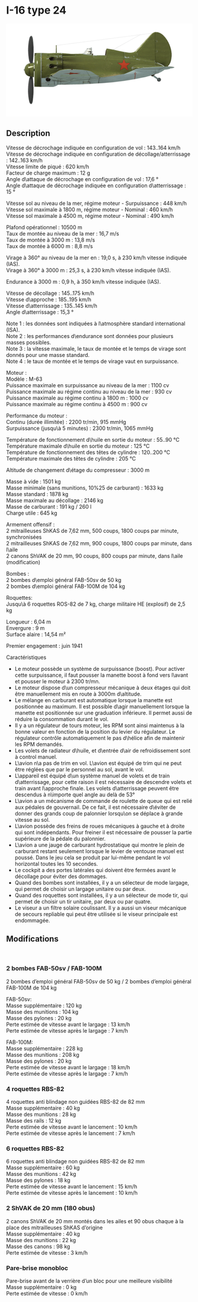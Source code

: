 # I-16 type 24  
  
![i16t24](../images/i16t24.png)  
  
## Description  
  
Vitesse de décrochage indiquée en configuration de vol : 143..164 km/h  
Vitesse de décrochage indiquée en configuration de décollage/atterrissage : 142..163 km/h  
Vitesse limite de piqué : 620 km/h  
Facteur de charge maximum : 12 g  
Angle d\attaque de décrochage en configuration de vol : 17,6 °  
Angle d\attaque de décrochage indiquée en configuration d\atterrissage : 15 °  
  
Vitesse sol au niveau de la mer, régime moteur - Surpuissance : 448 km/h  
Vitesse sol maximale à 1800 m, régime moteur - Nominal : 460 km/h  
Vitesse sol maximale à 4500 m, régime moteur - Nominal : 490 km/h  
  
Plafond opérationnel : 10500 m  
Taux de montée au niveau de la mer : 16,7 m/s  
Taux de montée à 3000 m : 13,8 m/s  
Taux de montée à 6000 m : 8,8 m/s  
  
Virage à 360° au niveau de la mer en : 19,0 s, à 230 km/h vitesse indiquée (IAS).  
Virage à 360° à 3000 m : 25,3 s, à 230 km/h vitesse indiquée (IAS).  
  
Endurance à 3000 m : 0,9 h, à 350 km/h vitesse indiquée (IAS).  
  
Vitesse de décollage : 145..175 km/h  
Vitesse d\approche : 185..195 km/h  
Vitesse d\atterrissage : 135..145 km/h  
Angle d\atterrissage : 15,3 °  
  
Note 1 : les données sont indiquées à l\atmosphère standard international (ISA).  
Note 2 : les performances d\endurance sont données pour plusieurs masses possibles.  
Note 3 : la vitesse maximale, le taux de montée et le temps de virage sont donnés pour une masse standard.  
Note 4 : le taux de montée et le temps de virage vaut en surpuissance.  
  
Moteur :  
Modèle : M-63  
Puissance maximale en surpuissance au niveau de la mer : 1100 cv  
Puissance maximale au régime continu au niveau de la mer : 930 cv  
Puissance maximale au régime continu à 1800 m : 1000 cv  
Puissance maximale au régime continu à 4500 m : 900 cv  
  
Performance du moteur :  
Continu (durée illimitée) : 2200 tr/min, 915 mmHg  
Surpuissance (jusqu\à 5 minutes) : 2300 tr/min, 1065 mmHg  
  
Température de fonctionnement d\huile en sortie du moteur : 55..90 °C  
Température maximale d\huile en sortie du moteur : 125 °C  
Température de fonctionnement des têtes de cylindre : 120..200 °C  
Température maximale des têtes de cylindre : 205 °C  
  
Altitude de changement d\étage du compresseur : 3000 m  
  
Masse à vide : 1501 kg  
Masse minimale (sans munitions, 10%25 de carburant) : 1633 kg  
Masse standard : 1878 kg  
Masse maximale au décollage : 2146 kg  
Masse de carburant : 191 kg / 260 l  
Charge utile : 645 kg  
  
Armement offensif :  
2 mitrailleuses ShKAS de 7,62 mm, 500 coups, 1800 coups par minute, synchronisées  
2 mitrailleuses ShKAS de 7,62 mm, 900 coups, 1800 coups par minute, dans l\aile  
2 canons ShVAK de 20 mm, 90 coups, 800 coups par minute, dans l\aile (modification)  
  
Bombes :  
2 bombes d\emploi général FAB-50sv de 50 kg  
2 bombes d\emploi général FAB-100M de 104 kg  
  
Roquettes:  
Jusqu\à 6 roquettes ROS-82 de 7 kg, charge militaire HE (explosif) de 2,5 kg  
  
Longueur : 6,04 m  
Envergure : 9 m  
Surface alaire : 14,54 m²  
  
Premier engagement : juin 1941  
  
Caractéristiques  
- Le moteur possède un système de surpuissance (boost). Pour activer cette surpuissance, il faut pousser la manette boost à fond vers l\avant et pousser le moteur à 2300 tr/mn.  
- Le moteur dispose d\un compresseur mécanique à deux étages qui doit être manuellement mis en route à 3000m d\altitude.  
- Le mélange en carburant est automatique lorsque la manette est positionnée au maximum. Il est possible d\agir manuellement lorsque la manette est positionnée sur une graduation inférieure. Il permet aussi de réduire la consommation durant le vol.  
- Il y a un régulateur de tours moteur, les RPM sont ainsi maintenus à la bonne valeur en fonction de la position du levier du régulateur. Le régulateur contrôle automatiquement le pas d\hélice afin de maintenir les RPM demandés.  
- Les volets de radiateur d\huile, et d\entrée d\air de refroidissement sont à control manuel.  
- L\avion n\a pas de trim en vol. L\avion est équipé de trim qui ne peut être réglées que par le personnel au sol, avant le vol.  
- L\appareil est équipé d\un système manuel de volets et de train d\atterrissage, pour cette raison il est nécessaire de descendre volets et train avant l\approche finale. Les volets d\atterrissage peuvent être descendus à n\importe quel angle au delà de 53°  
- L\avion a un mécanisme de commande de roulette de queue qui est relié aux pédales de gouvernail. De ce fait, il est nécessaire d\éviter de donner des grands coup de palonnier lorsqu\on se déplace à grande vitesse au sol.  
- L\avion possède des freins de roues mécaniques à gauche et à droite qui sont indépendants. Pour freiner il est nécessaire de pousser la partie supérieure de la pédale du palonnier.  
- L\avion a une jauge de carburant hydrostatique qui montre le plein de carburant restant seulement lorsque le levier de ventouse manuel est poussé. Dans le jeu cela se produit par lui-même pendant le vol horizontal toutes les 10 secondes.  
- Le cockpit a des portes latérales qui doivent être fermées avant le décollage pour éviter des dommages.  
- Quand des bombes sont installées, il y a un sélecteur de mode largage, qui permet de choisir un largage unitaire ou par deux.  
- Quand des roquettes sont installées, il y a un sélecteur de mode tir, qui permet de choisir un tir unitaire, par deux ou par quatre.  
- Le viseur a un filtre solaire coulissant. Il y a aussi un viseur mécanique de secours repliable qui peut être utilisée si le viseur principale est endommagée.  
  
## Modifications  
  ﻿
  
  
### 2 bombes FAB-50sv / FAB-100M  
  
2 bombes d’emploi général FAB-50sv de 50 kg / 2 bombes d’emploi général FAB-100M de 104 kg  
  
FAB-50sv:  
Masse supplémentaire : 120 kg  
Masse des munitions : 104 kg  
Masse des pylones : 20 kg  
Perte estimée de vitesse avant le largage : 13 km/h  
Perte estimée de vitesse après le largage : 7 km/h  
  
FAB-100M:  
Masse supplémentaire : 228 kg  
Masse des munitions : 208 kg  
Masse des pylones : 20 kg  
Perte estimée de vitesse avant le largage : 18 km/h  
Perte estimée de vitesse après le largage : 7 km/h  ﻿
  
  
### 4 roquettes RBS-82  
  
4 roquettes anti blindage non guidées RBS-82 de 82 mm  
Masse supplémentaire : 40 kg  
Masse des munitions : 28 kg  
Masse des rails : 12 kg  
Perte estimée de vitesse avant le lancement : 10 km/h  
Perte estimée de vitesse après le lancement : 7 km/h  ﻿
  
  
### 6 roquettes RBS-82  
  
6 roquettes anti blindage non guidées RBS-82 de 82 mm  
Masse supplémentaire : 60 kg  
Masse des munitions : 42 kg  
Masse des pylones : 18 kg  
Perte estimée de vitesse avant le lancement : 15 km/h  
Perte estimée de vitesse après le lancement : 10 km/h  ﻿
  
  
### 2 ShVAK de 20 mm (180 obus)  
  
2 canons ShVAK de 20 mm montés dans les ailes et 90 obus chaque à la place des mitrailleuses ShKAS d’origine  
Masse supplémentaire : 40 kg  
Masse des munitions : 22 kg  
Masse des canons : 98 kg  
Perte estimée de vitesse : 3 km/h  ﻿
  
  
### Pare-brise monobloc  
  
Pare-brise avant de la verrière d’un bloc pour une meilleure visibilité  
Masse supplémentaire : 0 kg  
Perte estimée de vitesse : 0 km/h  